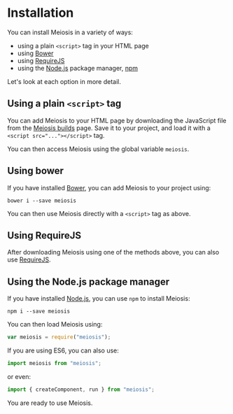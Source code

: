 # Installation

You can install Meiosis in a variety of ways:

- using a plain `<script>` tag in your HTML page
- using [Bower](http://bower.io/)
- using [RequireJS](http://requirejs.org)
- using the [Node.js](https://nodejs.org) package manager, [npm](https://www.npmjs.com/)

Let's look at each option in more detail.

## Using a plain `<script>` tag

You can add Meiosis to your HTML page by downloading the JavaScript file from the [Meiosis builds](http://meiosis.js.org/builds) page. Save it to your project, and load it with a `<script src="..."></script>` tag.

You can then access Meiosis using the global variable `meiosis`.

## Using bower

If you have installed [Bower](http://bower.io/), you can add Meiosis to your project using:

```
bower i --save meiosis
```

You can then use Meiosis directly with a `<script>` tag as above.

## Using RequireJS

After downloading Meiosis using one of the methods above, you can also use [RequireJS](http://requirejs.org).

## Using the Node.js package manager

If you have installed [Node.js](https://nodejs.org), you can use `npm` to install Meiosis:

```
npm i --save meiosis
```

You can then load Meiosis using:

```javascript
var meiosis = require("meiosis");
```

If you are using ES6, you can also use:

```javascript
import meiosis from "meiosis";
```

or even:

```javascript
import { createComponent, run } from "meiosis";
```

You are ready to use Meiosis.
